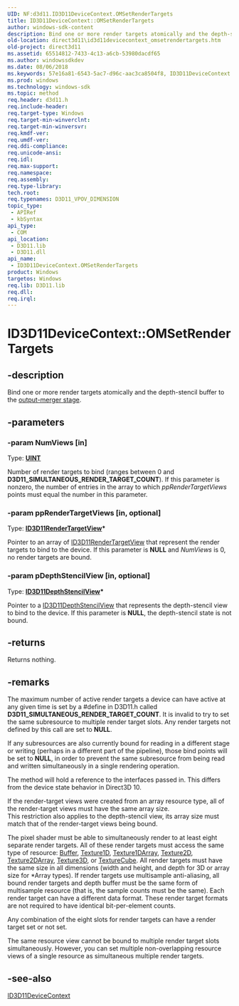 ```yaml
---
UID: NF:d3d11.ID3D11DeviceContext.OMSetRenderTargets
title: ID3D11DeviceContext::OMSetRenderTargets
author: windows-sdk-content
description: Bind one or more render targets atomically and the depth-stencil buffer to the output-merger stage.
old-location: direct3d11\id3d11devicecontext_omsetrendertargets.htm
old-project: direct3d11
ms.assetid: 65514812-7433-4c13-a6cb-53980dacdf65
ms.author: windowssdkdev
ms.date: 08/06/2018
ms.keywords: 57e16a81-6543-5ac7-d96c-aac3ca8504f8, ID3D11DeviceContext interface [Direct3D 11],OMSetRenderTargets method, ID3D11DeviceContext.OMSetRenderTargets, ID3D11DeviceContext::OMSetRenderTargets, OMSetRenderTargets, OMSetRenderTargets method [Direct3D 11], OMSetRenderTargets method [Direct3D 11],ID3D11DeviceContext interface, d3d11/ID3D11DeviceContext::OMSetRenderTargets, direct3d11.id3d11devicecontext_omsetrendertargets
ms.prod: windows
ms.technology: windows-sdk
ms.topic: method
req.header: d3d11.h
req.include-header: 
req.target-type: Windows
req.target-min-winverclnt: 
req.target-min-winversvr: 
req.kmdf-ver: 
req.umdf-ver: 
req.ddi-compliance: 
req.unicode-ansi: 
req.idl: 
req.max-support: 
req.namespace: 
req.assembly: 
req.type-library: 
tech.root: 
req.typenames: D3D11_VPOV_DIMENSION
topic_type:
 - APIRef
 - kbSyntax
api_type:
 - COM
api_location:
 - D3D11.lib
 - D3D11.dll
api_name:
 - ID3D11DeviceContext.OMSetRenderTargets
product: Windows
targetos: Windows
req.lib: D3D11.lib
req.dll: 
req.irql: 
---
```


# ID3D11DeviceContext::OMSetRenderTargets


## -description


Bind one or more render targets atomically and the depth-stencil buffer to the <a href="https://msdn.microsoft.com/en-us/library/Bb205120(v=VS.85).aspx">output-merger stage</a>.


## -parameters




### -param NumViews [in]

Type: <b><a href="https://msdn.microsoft.com/4553cafc-450e-4493-a4d4-cb6e2f274d46">UINT</a></b>

Number of render targets to bind (ranges between 0 and <b>D3D11_SIMULTANEOUS_RENDER_TARGET_COUNT</b>). If this parameter is nonzero, the number of entries in the array to which <i>ppRenderTargetViews</i> points must equal the number in this parameter.


### -param ppRenderTargetViews [in, optional]

Type: <b><a href="https://msdn.microsoft.com/3ae7c255-2403-493a-9fb9-fc9795f6d920">ID3D11RenderTargetView</a>*</b>

Pointer to an array of <a href="https://msdn.microsoft.com/3ae7c255-2403-493a-9fb9-fc9795f6d920">ID3D11RenderTargetView</a> that represent the render targets to bind to the device. 
        If this parameter is <b>NULL</b> and <i>NumViews</i> is 0, no render targets are bound.


### -param pDepthStencilView [in, optional]

Type: <b><a href="https://msdn.microsoft.com/10be1fd1-8700-4c0a-b447-d3c2569f8e81">ID3D11DepthStencilView</a>*</b>

Pointer to a <a href="https://msdn.microsoft.com/10be1fd1-8700-4c0a-b447-d3c2569f8e81">ID3D11DepthStencilView</a> that represents the depth-stencil view to bind to the device. 
        If this parameter is <b>NULL</b>, the depth-stencil state is not bound.


## -returns



Returns nothing.




## -remarks



The maximum number of active render targets a device can have active at any given time is set by a #define in D3D11.h called 
      <b>D3D11_SIMULTANEOUS_RENDER_TARGET_COUNT</b>. It is invalid to try to set the same subresource to multiple render target slots. 
      Any render targets not defined by this call are set to <b>NULL</b>.

If any subresources are also currently bound for reading in a different stage or writing (perhaps in a different part of the pipeline), 
      those bind points will be set to <b>NULL</b>, in order to prevent the same subresource from being read and written simultaneously in a single rendering operation.

The method will hold a reference to the interfaces passed in.
        This differs from the device state behavior in Direct3D 10.
      

If the render-target views were created from an array resource type, all of the render-target views must have the same array size.  
      This restriction also applies to the depth-stencil view, its array size must match that of the render-target views being bound.

The pixel shader must be able to simultaneously render to at least eight separate render targets. All of these render targets must access the same type of resource: <a href="https://msdn.microsoft.com/7f552b9b-c5fb-4bc2-a7ae-61983379db38">Buffer</a>, <a href="https://msdn.microsoft.com/5f6fd0e4-a73e-4d13-b3a0-c884b7912581">Texture1D</a>, <a href="https://msdn.microsoft.com/3d793423-3d79-48c1-aa78-f9d93b79e0b6">Texture1DArray</a>, <a href="https://msdn.microsoft.com/e4f9cfd8-65e6-4375-8f87-736bca32cad4">Texture2D</a>, <a href="https://msdn.microsoft.com/78ab2feb-4d67-4f6f-bffe-48d55183ce28">Texture2DArray</a>, <a href="https://msdn.microsoft.com/a3640aac-b503-4716-8bc6-105e96bea03c">Texture3D</a>, or <a href="https://msdn.microsoft.com/en-us/library/Bb509700(v=VS.85).aspx">TextureCube</a>. All render targets must have the same size in all dimensions (width and height, and depth for 3D or array size for *Array types). If render targets use multisample anti-aliasing, all bound render targets and depth buffer must be the same form of multisample resource (that is, the sample counts must be the same). Each render target can have a different data format. These render target formats are not required to have identical bit-per-element counts.

Any combination of the eight slots for render targets can have a render target set or not set.

The same resource view cannot be bound to multiple render target slots simultaneously. However, you can set multiple non-overlapping resource views of a single resource as simultaneous multiple render targets.




## -see-also




<a href="https://msdn.microsoft.com/afb32c09-77f2-4c33-bd93-8dce92a2e45e">ID3D11DeviceContext</a>
 

 

